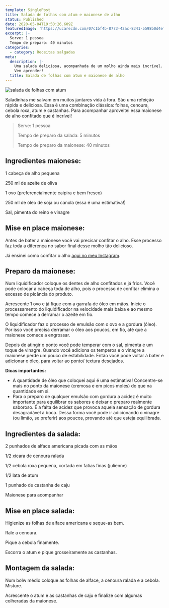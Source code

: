 ```yaml
---
template: SinglePost
title: Salada de folhas com atum e maionese de alho
status: Published
date: 2020-05-04T19:50:26.609Z
featuredImage: 'https://ucarecdn.com/07c1bf4b-8773-42ac-8341-5598b0d4ef75/'
excerpt: |-
  Serve: 1 pessoa
  Tempo de preparo: 40 minutos
categories:
  - category: Receitas salgadas
meta:
  description: |-
    Uma salada deliciosa, acompanhada de um molho ainda mais incrível.
    Vem aprender!
  title: Salada de folhas com atum e maionese de alho
---
```

![salada de folhas com atum](https://ucarecdn.com/1abaf4b9-7d5d-4665-a01a-0154044848d3/)

Saladinhas me salvam em muitos jantares vida à fora. São uma refeição rápida e deliciosa. Essa é uma combinação clássica: folhas, cenoura, cebola roxa, atum e castanhas. Para acompanhar aproveitei essa maionese de alho confitado que é incrível!

> Serve: 1 pessoa
>
> Tempo de preparo da salada: 5 minutos
>
> Tempo de preparo da maionese: 40 minutos 

## Ingredientes maionese:

1 cabeça de alho pequena

250 ml de azeite de oliva

1 ovo (preferencialmente caipira e bem fresco)

250 ml de óleo de soja ou canola (essa é uma estimativa!)

Sal, pimenta do reino e vinagre

## Mise en place maionese:

Antes de bater a maionese você vai precisar confitar o alho. Esse processo faz toda a diferença no sabor final desse molho tão delicioso.

Já ensinei como confitar o alho [aqui no meu Instagram](https://www.instagram.com/s/aGlnaGxpZ2h0OjE3ODYxOTU5NzUwODYwODQ1?igshid=17do32vwuujaj&story_media_id=2285976272537712304).

## Preparo da maionese:

Num liquidificador coloque os dentes de alho confitados e já frios. Você pode colocar a cabeça toda de alho, pois o processo de confitar elimina o excesso de picância do produto.

Acrescente 1 ovo e já fique com a garrafa de óleo em mãos. Inicie o processamento do liquidificador na velocidade mais baixa e ao mesmo tempo comece a derramar o azeite em fio.

O liquidificador faz o processo de emulsão com o ovo e a gordura (óleo). Por isso você precisa derramar o óleo aos poucos, em fio, até que a maionese comece a engrossar.

Depois de atingir o ponto você pode temperar com o sal, pimenta e um toque de vinagre. Quando você adiciona os temperos e o vinagre a maionese perde um pouco de estabilidade. Então você pode voltar à bater e adicionar o óleo, para voltar ao ponto/ textura desejados.

**Dicas importantes:**

* A quantidade de óleo que coloquei aqui é uma estimativa! Concentre-se mais no ponto da maionese (cremosa e em picos moles) do que na quantidade em si.
* Para o preparo de qualquer emulsão com gordura a acidez é muito importante para equilibrar os sabores e deixar o preparo realmente saboroso. É a falta de acidez que provoca aquela sensação de gordura desagradável à boca. Dessa forma você pode ir adicionando o vinagre (ou limão, se preferir) aos poucos, provando até que esteja equilibrada.

## Ingredientes da salada:

2 punhados de alface americana picada com as mãos

1/2 xícara de cenoura ralada

1/2 cebola roxa pequena, cortada em fatias finas (julienne)

1/2 lata de atum

1 punhado de castanha de caju

Maionese para acompanhar

## Mise en place salada:

Higienize as folhas de alface americana e seque-as bem.

Rale a cenoura.

Pique a cebola finamente.

Escorra o atum e pique grosseiramente as castanhas.

## Montagem da salada:

Num bolw médio coloque as folhas de alface, a cenoura ralada e a cebola. Misture.

Acrescente o atum e as castanhas de caju e finalize com algumas colheradas da maionese.
